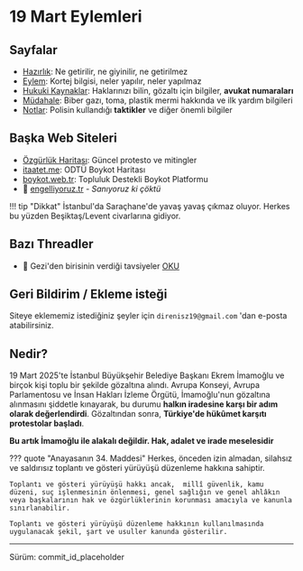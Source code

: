 # 19 Mart Eylemleri

## Sayfalar

- [Hazırlık](./hazırlık.md): Ne getirilir, ne giyinilir, ne getirilmez
- [Eylem](./eylem.md): Kortej bilgisi, neler yapılır, neler yapılmaz
- [Hukuki Kaynaklar](./hukuk.md): Haklarınızı bilin, gözaltı için bilgiler, **avukat numaraları**
- [Müdahale](./mudahale.md): Biber gazı, toma, plastik mermi hakkında ve ilk yardım bilgileri
- [Notlar](./notlar.md): Polisin kullandığı **taktikler** ve diğer önemli bilgiler

## Başka Web Siteleri

- [Özgürlük Haritası](https://ozgurluk-haritasi.netlify.app): Güncel protesto ve mitingler
- [itaatet.me](https://itaatet.me/): ODTÜ Boykot Haritası
- [boykot.web.tr](https://boykot.web.tr): Topluluk Destekli Boykot Platformu
- 🔴 [engelliyoruz.tr](https://engelliyoruz.tr/) - *Sanıyoruz ki çöktü*

!!! tip "Dikkat"
    İstanbul'da Saraçhane'de yavaş yavaş çıkmaz oluyor. Herkes bu yüzden Beşiktaş/Levent civarlarına gidiyor.

## Bazı Threadler

- 🧵 Gezi'den birisinin verdiği tavsiyeler [OKU](https://x.com/binnazreturns/status/1904073030717800936)

## Geri Bildirim / Ekleme isteği

Siteye eklememiz istediğiniz şeyler için `direnisz19@gmail.com` 'dan e-posta atabilirsiniz.

## Nedir?

19 Mart 2025'te İstanbul Büyükşehir Belediye Başkanı Ekrem İmamoğlu ve birçok kişi toplu bir şekilde gözaltına alındı. Avrupa Konseyi, Avrupa Parlamentosu ve İnsan Hakları İzleme Örgütü, İmamoğlu'nun gözaltına alınmasını şiddetle kınayarak, bu durumu **halkın iradesine karşı bir adım olarak değerlendirdi**. Gözaltından sonra, **Türkiye'de hükûmet karşıtı protestolar başladı**.

**Bu artık İmamoğlu ile alakalı değildir. Hak, adalet ve irade meselesidir**

??? quote "Anayasanın 34. Maddesi"
    Herkes, önceden izin almadan, silahsız ve saldırısız toplantı ve gösteri yürüyüşü düzenleme hakkına sahiptir.

    Toplantı ve gösteri yürüyüşü hakkı ancak,  millî güvenlik, kamu düzeni, suç işlenmesinin önlenmesi, genel sağlığın ve genel ahlâkın veya başkalarının hak ve özgürlüklerinin korunması amacıyla ve kanunla sınırlanabilir.

    Toplantı ve gösteri yürüyüşü düzenleme hakkının kullanılmasında uygulanacak şekil, şart ve usuller kanunda gösterilir.

---

Sürüm: commit_id_placeholder
